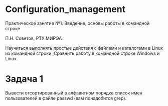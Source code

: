 # Configuration_management
Практическое занятие №1. Введение, основы работы в командной строке

П.Н. Советов, РТУ МИРЭА

Научиться выполнять простые действия с файлами и каталогами в Linux из командной строки. Сравнить работу в командной строке Windows и Linux.

# Задача 1
Вывести отсортированный в алфавитном порядке список имен пользователей в файле passwd (вам понадобится grep).
